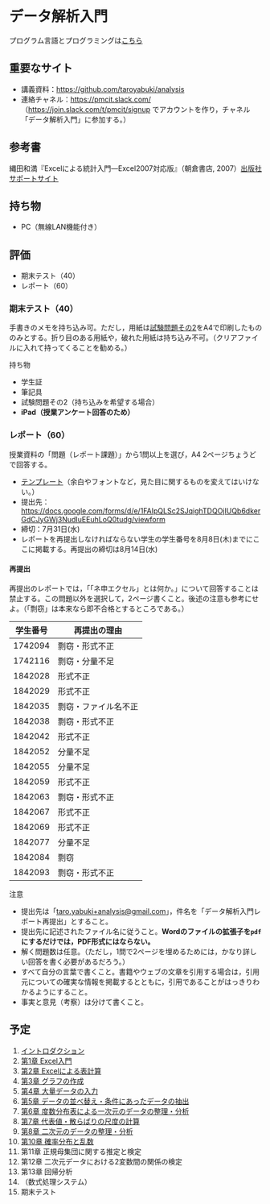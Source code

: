 # データ解析入門

プログラム言語とプログラミングは[こちら](https://github.com/taroyabuki/programming)

## 重要なサイト

* 講義資料：https://github.com/taroyabuki/analysis
* 連絡チャネル：https://pmcit.slack.com/ （https://join.slack.com/t/pmcit/signup でアカウントを作り，チャネル「データ解析入門」に参加する。）

## 参考書

縄田和満『Excelによる統計入門―Excel2007対応版』（朝倉書店, 2007）[出版社サポートサイト](https://www.asakura.co.jp/books/isbn/978-4-254-12172-8/)

## 持ち物

* PC（無線LAN機能付き）

## 評価

* 期末テスト（40）
* レポート（60）

### 期末テスト（40）

手書きのメモを持ち込み可。ただし，用紙は[試験問題その2](exam2.pdf)をA4で印刷したもののみとする。折り目のある用紙や，破れた用紙は持ち込み不可。（クリアファイルに入れて持ってくることを勧める。）

持ち物

* 学生証
* 筆記具
* 試験問題その2（持ち込みを希望する場合）
* **iPad（授業アンケート回答のため）**

### レポート（60）

授業資料の「問題（レポート課題）」から1問以上を選び，A4 2ページちょうどで回答する。

* [テンプレート](template.docx)（余白やフォントなど，見た目に関するものを変えてはいけない。）
* 提出先：https://docs.google.com/forms/d/e/1FAIpQLSc2SJqighTDQOjIUQb6dkerGdCJyGWj3NudIuEEuhLoQ0tudg/viewform
* 締切：7月31日(水)
* レポートを再提出しなければならない学生の学生番号を8月8日(木)までにここに掲載する。再提出の締切は8月14日(水)

#### 再提出

再提出のレポートでは，「「ネ申エクセル」とは何か。」について回答することは禁止する。この問題以外を選択して，2ページ書くこと。後述の注意も参考にせよ。（「剽窃」は本来なら即不合格とするところである。）

学生番号|再提出の理由
--|--
1742094|剽窃・形式不正
1742116|剽窃・分量不足
1842028|形式不正
1842029|形式不正
1842035|剽窃・ファイル名不正
1842038|剽窃・形式不正
1842042|形式不正
1842052|分量不足
1842055|分量不足
1842059|形式不正
1842063|剽窃・形式不正
1842067|形式不正
1842069|形式不正
1842077|分量不足
1842084|剽窃
1842093|剽窃・形式不正

注意

* 提出先は「taro.yabuki+analysis@gmail.com」，件名を「データ解析入門レポート再提出」とすること。
* 提出先に記述されたファイル名に従うこと。**Wordのファイルの拡張子を`pdf`にするだけでは，PDF形式にはならない。**
* 解く問題数は任意。（ただし，1問で2ページを埋めるためには，かなり詳しい回答を書く必要があるだろう。）
* すべて自分の言葉で書くこと。書籍やウェブの文章を引用する場合は，引用元についての確実な情報を掲載するとともに，引用であることがはっきりわかるようにすること。
* 事実と意見（考察）は分けて書くこと。

## 予定

1. [イントロダクション](00_introduction.md)
1. [第1章 Excel入門](01_excel.md)
1. [第2章 Excelによる表計算](02_spreadsheet.md)
1. [第3章 グラフの作成](03_charts.md)
1. [第4章 大量データの入力](04_smalldata.md)
1. [第5章 データの並べ替え・条件にあったデータの抽出](05_filter.md)
1. [第6章 度数分布表による一次元のデータの整理・分析](06_histogram.md)
1. [第7章 代表値・散らばりの尺度の計算](07_summary.md)
1. [第8章 二次元のデータの整理・分析](08_xy.md)
1. [第10章 確率分布と乱数](10_probability.md)
1. 第11章 正規母集団に関する推定と検定
1. 第12章 二次元データにおける2変数間の関係の検定
1. 第13章 回帰分析
1. （数式処理システム）
1. 期末テスト
